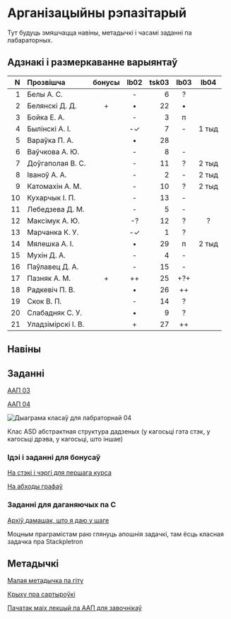 # Арганізацыйны рэпазітарый

Тут будуць змяшчацца навіны, метадычкі і часамі заданні па лабараторных.

## Адзнакі і размеркаванне варыянтаў


|N  |Прозвішча         |бонусы|lb02|tsk03|lb03|lb04|
|--:|:-----------------|:----:|:--:|----:|:--:|:--:|
|  1|Белы А. С.        |      |- | 6|?  |
|  2|Белянскі Д. Д.    |+     |• |22|•  |
|  3|Бойка Е. А.       |      |- | 3|п  |
|  4|Былінскі А. І.    |      |-✓| 7|-  |1 тыд
|  5|Вараўка П. А.     |      |• |28|   |
|  6|Ваўчкова А. Ю.    |      |- | 8|-  |
|  7|Доўгаполая В. С.  |      |- |11|?  |2 тыд
|  8|Іваноў А. А.      |      |- | 2|-  |2 тыд
|  9|Катомахін А. М.   |      |- |10|?  |2 тыд
| 10|Кухарчык І. П.    |      |- |13|-  |
| 11|Лебедзева Д. М.   |      |- | 5|-  |
| 12|Максімук А. Ю.    |      |-?|12|?  |?
| 13|Марчанка К. У.    |      |-✓| 1|?  |
| 14|Мялешка А. І.     |      |• |29|п  |2 тыд
| 15|Мухін Д. А.       |      |- | 4|-  |
| 16|Паўлавец Д. А.    |      |- |15|-  |
| 17|Пазняк А. М.      |+     |++|25|+?+|
| 18|Радкевіч П. В.    |      |• |26|++ |
| 19|Скок В. П.        |      |- |14|?  |
| 20|Слабадняк С. У.   |      |• | 9|?  |
| 21|Уладзімірскі І. В.|      |+ |27|++ |


## Навіны

## Заданні

[ААП 03](https://github.com/BSU2013gr04Lego/Workflow/releases/download/task03/OOPlb03.pdf)

[ААП 04](https://github.com/BSU2013gr04Lego/Workflow/releases/download/OOP04/OOPlb04.pdf)

![Дыаграма класаў для лабраторнай 04](https://raw.githubusercontent.com/BSU2013gr04Lego/Workflow/master/pimplNVI.png)

Клас ASD абстрактная структура дадзеных (у кагосьці гэта стэк, у кагосьці дрэва, у кагосьці, што іншае)

### Ідэі і заданні для бонусаў

[На стэкі і чэргі для першага курса](https://github.com/BSU2013gr04Lego/Workflow/releases/download/%D0%B1%D0%BE%D0%BD%D1%83%D1%81%D1%8B/StekiCxerhi.pdf)

[На абходы графаў](https://github.com/BSU2013gr04Lego/Workflow/releases/download/%D0%B1%D0%BE%D0%BD%D1%83%D1%81%D1%8B/Obvhody1grup.pdf)

### Заданні для даганяючых па С

[Архіў дамашак, што я даю у шаге](https://github.com/BSU2013gr04Lego/Workflow/releases/download/forNewbie/dzArchive.7z)

Моцным праграмістам раю глянуць апошнія задачкі, там ёсць класная задачка пра Stackpletron

## Метадычкі
[Малая метадычка па гіту](https://github.com/BSU2013gr4Lego/Example/releases/download/gitPdf/AboutGit.pdf)

[Крыху пра сартыроўкі](https://github.com/BSU2013gr04Lego/Workflow/releases/download/%D0%B1%D0%BE%D0%BD%D1%83%D1%81%D1%8B/KSR_SortMasEd1.pdf)

[Пачатак маіх лекцый па ААП для завочнікаў](https://github.com/BSU2013gr04Lego/Workflow/releases/download/forNewbie/LekciiAAP1.pdf)

